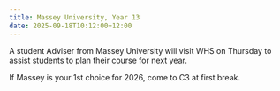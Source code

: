 ```yaml
---
title: Massey University, Year 13
date: 2025-09-18T10:12:00+12:00
---
```

A student Adviser from Massey University will visit WHS on Thursday to assist students to plan their course for next year.  

If Massey is your 1st choice for 2026, come to C3 at first break.
